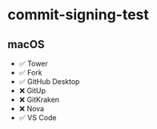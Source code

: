 # commit-signing-test

## macOS

- ✅ Tower
- ✅ Fork
- ✅ GitHub Desktop
- ❌ GitUp
- ❌ GitKraken
- ❌ Nova
- ✅ VS Code
